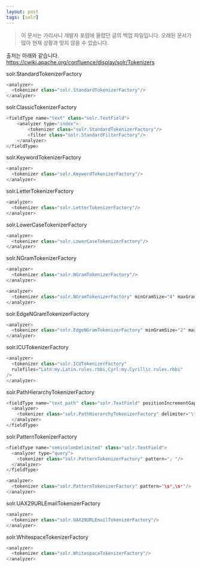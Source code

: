 ```yaml
---
layout: post
tags: [solr]
---
```


> 이 문서는 가리사니 개발자 포럼에 올렸던 글의 백업 파일입니다.
오래된 문서가 많아 현재 상황과 맞지 않을 수 있습니다.



출처는 아래와 같습니다.
https://cwiki.apache.org/confluence/display/solr/Tokenizers


solr.StandardTokenizerFactory
``` java
<analyzer>
  <tokenizer class="solr.StandardTokenizerFactory"/>
</analyzer>
```

solr.ClassicTokenizerFactory
``` java
<fieldType name="text" class="solr.TextField">
    <analyzer type="index">
        <tokenizer class="solr.StandardTokenizerFactory"/>
        <filter class="solr.StandardFilterFactory"/>
    </analyzer>
</fieldType>
```

solr.KeywordTokenizerFactory
``` java
<analyzer>
  <tokenizer class="solr.KeywordTokenizerFactory"/>
</analyzer>
```

solr.LetterTokenizerFactory
``` java
<analyzer>
  <tokenizer class="solr.LetterTokenizerFactory"/>
</analyzer>
```

solr.LowerCaseTokenizerFactory
``` java
<analyzer>
  <tokenizer class="solr.LowerCaseTokenizerFactory"/>
</analyzer>
```

solr.NGramTokenizerFactory
``` java
<analyzer>
  <tokenizer class="solr.NGramTokenizerFactory"/>
</analyzer>
```
``` java
<analyzer>
  <tokenizer class="solr.NGramTokenizerFactory" minGramSize="4" maxGramSize="5"/>
</analyzer>
```

solr.EdgeNGramTokenizerFactory
``` java
<analyzer>
  <tokenizer class="solr.EdgeNGramTokenizerFactory" minGramSize="2" maxGramSize="5"/>
</analyzer>
```

solr.ICUTokenizerFactory
``` java
<analyzer>
  <tokenizer class="solr.ICUTokenizerFactory"
  rulefiles="Latn:my.Latin.rules.rbbi,Cyrl:my.Cyrillic.rules.rbbi"
/>
</analyzer>
```

solr.PathHierarchyTokenizerFactory
``` java
<fieldType name="text_path" class="solr.TextField" positionIncrementGap="100">
  <analyzer>
    <tokenizer class="solr.PathHierarchyTokenizerFactory" delimiter="\" replace="/"/>
  </analyzer>
</fieldType>
```

solr.PatternTokenizerFactory
``` java
<fieldType name="semicolonDelimited" class="solr.TextField">
  <analyzer type="query">
    <tokenizer class="solr.PatternTokenizerFactory" pattern="; "/>
  </analyzer>
</fieldType>
```
``` java
<analyzer>
  <tokenizer class="solr.PatternTokenizerFactory" pattern="\s*,\s*"/>
</analyzer>
```

solr.UAX29URLEmailTokenizerFactory
``` java
<analyzer>
  <tokenizer class="solr.UAX29URLEmailTokenizerFactory"/>
</analyzer>
```

solr.WhitespaceTokenizerFactory
``` java
<analyzer>
  <tokenizer class="solr.WhitespaceTokenizerFactory"/>
</analyzer>
```
